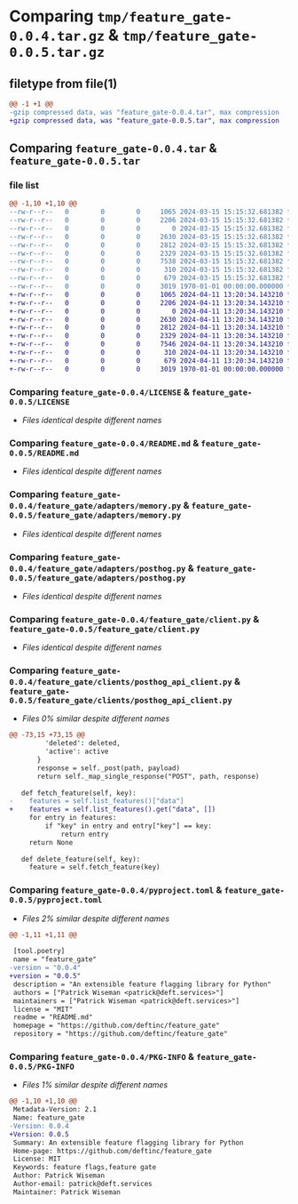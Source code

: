 # Comparing `tmp/feature_gate-0.0.4.tar.gz` & `tmp/feature_gate-0.0.5.tar.gz`

## filetype from file(1)

```diff
@@ -1 +1 @@
-gzip compressed data, was "feature_gate-0.0.4.tar", max compression
+gzip compressed data, was "feature_gate-0.0.5.tar", max compression
```

## Comparing `feature_gate-0.0.4.tar` & `feature_gate-0.0.5.tar`

### file list

```diff
@@ -1,10 +1,10 @@
--rw-r--r--   0        0        0     1065 2024-03-15 15:15:32.681382 feature_gate-0.0.4/LICENSE
--rw-r--r--   0        0        0     2206 2024-03-15 15:15:32.681382 feature_gate-0.0.4/README.md
--rw-r--r--   0        0        0        0 2024-03-15 15:15:32.681382 feature_gate-0.0.4/feature_gate/__init__.py
--rw-r--r--   0        0        0     2630 2024-03-15 15:15:32.681382 feature_gate-0.0.4/feature_gate/adapters/memory.py
--rw-r--r--   0        0        0     2812 2024-03-15 15:15:32.681382 feature_gate-0.0.4/feature_gate/adapters/posthog.py
--rw-r--r--   0        0        0     2329 2024-03-15 15:15:32.681382 feature_gate-0.0.4/feature_gate/client.py
--rw-r--r--   0        0        0     7538 2024-03-15 15:15:32.681382 feature_gate-0.0.4/feature_gate/clients/posthog_api_client.py
--rw-r--r--   0        0        0      310 2024-03-15 15:15:32.681382 feature_gate-0.0.4/feature_gate/feature.py
--rw-r--r--   0        0        0      679 2024-03-15 15:15:32.681382 feature_gate-0.0.4/pyproject.toml
--rw-r--r--   0        0        0     3019 1970-01-01 00:00:00.000000 feature_gate-0.0.4/PKG-INFO
+-rw-r--r--   0        0        0     1065 2024-04-11 13:20:34.143210 feature_gate-0.0.5/LICENSE
+-rw-r--r--   0        0        0     2206 2024-04-11 13:20:34.143210 feature_gate-0.0.5/README.md
+-rw-r--r--   0        0        0        0 2024-04-11 13:20:34.143210 feature_gate-0.0.5/feature_gate/__init__.py
+-rw-r--r--   0        0        0     2630 2024-04-11 13:20:34.143210 feature_gate-0.0.5/feature_gate/adapters/memory.py
+-rw-r--r--   0        0        0     2812 2024-04-11 13:20:34.143210 feature_gate-0.0.5/feature_gate/adapters/posthog.py
+-rw-r--r--   0        0        0     2329 2024-04-11 13:20:34.143210 feature_gate-0.0.5/feature_gate/client.py
+-rw-r--r--   0        0        0     7546 2024-04-11 13:20:34.143210 feature_gate-0.0.5/feature_gate/clients/posthog_api_client.py
+-rw-r--r--   0        0        0      310 2024-04-11 13:20:34.143210 feature_gate-0.0.5/feature_gate/feature.py
+-rw-r--r--   0        0        0      679 2024-04-11 13:20:34.143210 feature_gate-0.0.5/pyproject.toml
+-rw-r--r--   0        0        0     3019 1970-01-01 00:00:00.000000 feature_gate-0.0.5/PKG-INFO
```

### Comparing `feature_gate-0.0.4/LICENSE` & `feature_gate-0.0.5/LICENSE`

 * *Files identical despite different names*

### Comparing `feature_gate-0.0.4/README.md` & `feature_gate-0.0.5/README.md`

 * *Files identical despite different names*

### Comparing `feature_gate-0.0.4/feature_gate/adapters/memory.py` & `feature_gate-0.0.5/feature_gate/adapters/memory.py`

 * *Files identical despite different names*

### Comparing `feature_gate-0.0.4/feature_gate/adapters/posthog.py` & `feature_gate-0.0.5/feature_gate/adapters/posthog.py`

 * *Files identical despite different names*

### Comparing `feature_gate-0.0.4/feature_gate/client.py` & `feature_gate-0.0.5/feature_gate/client.py`

 * *Files identical despite different names*

### Comparing `feature_gate-0.0.4/feature_gate/clients/posthog_api_client.py` & `feature_gate-0.0.5/feature_gate/clients/posthog_api_client.py`

 * *Files 0% similar despite different names*

```diff
@@ -73,15 +73,15 @@
         'deleted': deleted,
         'active': active
       }
       response = self._post(path, payload)
       return self._map_single_response("POST", path, response)
 
   def fetch_feature(self, key):
-    features = self.list_features()["data"]
+    features = self.list_features().get("data", [])
     for entry in features:
         if "key" in entry and entry["key"] == key:
             return entry
     return None
 
   def delete_feature(self, key):
     feature = self.fetch_feature(key)
```

### Comparing `feature_gate-0.0.4/pyproject.toml` & `feature_gate-0.0.5/pyproject.toml`

 * *Files 2% similar despite different names*

```diff
@@ -1,11 +1,11 @@
 
 [tool.poetry]
 name = "feature_gate"
-version = "0.0.4"
+version = "0.0.5"
 description = "An extensible feature flagging library for Python"
 authors = ["Patrick Wiseman <patrick@deft.services>"]
 maintainers = ["Patrick Wiseman <patrick@deft.services>"]
 license = "MIT"
 readme = "README.md"
 homepage = "https://github.com/deftinc/feature_gate"
 repository = "https://github.com/deftinc/feature_gate"
```

### Comparing `feature_gate-0.0.4/PKG-INFO` & `feature_gate-0.0.5/PKG-INFO`

 * *Files 1% similar despite different names*

```diff
@@ -1,10 +1,10 @@
 Metadata-Version: 2.1
 Name: feature_gate
-Version: 0.0.4
+Version: 0.0.5
 Summary: An extensible feature flagging library for Python
 Home-page: https://github.com/deftinc/feature_gate
 License: MIT
 Keywords: feature flags,feature gate
 Author: Patrick Wiseman
 Author-email: patrick@deft.services
 Maintainer: Patrick Wiseman
```

